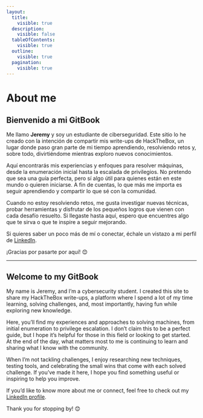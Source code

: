 ```yaml
---
layout:
  title:
    visible: true
  description:
    visible: false
  tableOfContents:
    visible: true
  outline:
    visible: true
  pagination:
    visible: true
---
```


# About me

## Bienvenido a mi GitBook

Me llamo **Jeremy** y soy un estudiante de ciberseguridad. Este sitio lo he creado con la intención de compartir mis write-ups de HackTheBox, un lugar donde paso gran parte de mi tiempo aprendiendo, resolviendo retos y, sobre todo, divirtiéndome mientras exploro nuevos conocimientos.

Aquí encontrarás mis experiencias y enfoques para resolver máquinas, desde la enumeración inicial hasta la escalada de privilegios. No pretendo que sea una guía perfecta, pero sí algo útil para quienes están en este mundo o quieren iniciarse. A fin de cuentas, lo que más me importa es seguir aprendiendo y compartir lo que sé con la comunidad.

Cuando no estoy resolviendo retos, me gusta investigar nuevas técnicas, probar herramientas y disfrutar de los pequeños logros que vienen con cada desafío resuelto. Si llegaste hasta aquí, espero que encuentres algo que te sirva o que te inspire a seguir mejorando.

Si quieres saber un poco más de mí o conectar, échale un vistazo a mi perfil de [LinkedIn](https://www.linkedin.com/in/jeremy-joel-rodr%C3%ADguez-chapilliquen/).

¡Gracias por pasarte por aquí! 😊



***

## Welcome to my GitBook



My name is Jeremy, and I’m a cybersecurity student. I created this site to share my HackTheBox write-ups, a platform where I spend a lot of my time learning, solving challenges, and, most importantly, having fun while exploring new knowledge.

Here, you’ll find my experiences and approaches to solving machines, from initial enumeration to privilege escalation. I don’t claim this to be a perfect guide, but I hope it’s helpful for those in this field or looking to get started. At the end of the day, what matters most to me is continuing to learn and sharing what I know with the community.

When I’m not tackling challenges, I enjoy researching new techniques, testing tools, and celebrating the small wins that come with each solved challenge. If you’ve made it here, I hope you find something useful or inspiring to help you improve.

If you’d like to know more about me or connect, feel free to check out my [LinkedIn profile](https://www.linkedin.com/in/jeremy-joel-rodr%C3%ADguez-chapilliquen/).

Thank you for stopping by! 😊
